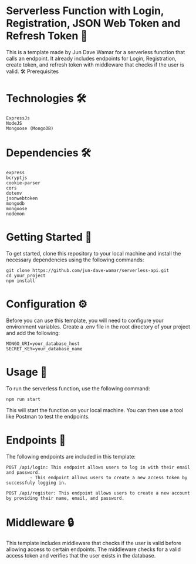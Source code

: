 # Serverless Function with Login, Registration, JSON Web Token and Refresh Token 🚀

This is a template made by Jun Dave Wamar for a serverless function that calls an endpoint. It already includes endpoints for Login, Registration, create token, and refresh token with middleware that checks if the user is valid.
🛠️ Prerequisites

# Technologies 🛠️ 

    ExpressJs
    NodeJS
    Mongoose (MongoDB)
    
# Dependencies 🛠️
    
    express
    bcryptjs
    cookie-parser
    cors
    dotenv
    jsonwebtoken
    mongodb
    mongoose
    nodemon
    

# Getting Started 🚀 

To get started, clone this repository to your local machine and install the necessary dependencies using the following commands:

    git clone https://github.com/jun-dave-wamar/serverless-api.git
    cd your_project
    npm install

# Configuration ⚙️ 

Before you can use this template, you will need to configure your environment variables. Create a .env file in the root directory of your project and add the following:

    MONGO_URI=your_database_host
    SECRET_KEY=your_database_name

# Usage 🚀

To run the serverless function, use the following command:

    npm run start

This will start the function on your local machine. You can then use a tool like Postman to test the endpoints.

# Endpoints 📝 

The following endpoints are included in this template:


    POST /api/login: This endpoint allows users to log in with their email and password.
             - This endpoint allows users to create a new access token by successfuly logging in.

    POST /api/register: This endpoint allows users to create a new account by providing their name, email, and password.

# Middleware 🔒 

This template includes middleware that checks if the user is valid before allowing access to certain endpoints. The middleware checks for a valid access token and verifies that the user exists in the database.



